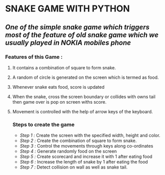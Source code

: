 # SNAKE GAME WITH PYTHON

## *One of the simple snake game which triggers most of the feature of old snake game which we usually played in NOKIA mobiles phone*

### Features of this Game :

1. It contains a combination of square to form snake.
2. A random of circle is generated on the screen which is termed as food.
3. Whenever snake eats food, score is updated
4. When the snake, cross the screen boundary or collides with owns tail then game over is pop on screen withs score.
5. Movement is controlled with the help of arrow keys of the keyboard.

   ### Steps to create the game

      - *Step 1 :* Create the screen with the specified width, height and color.
      - *Step 2 :* Create the combination of square to form snake.
      - *Step 3 :* Control the movements through keys along co-ordinates
      - *Step 4 :* Generate randomly food on the screen
      - *Step 5 :* Create scorecard and increase it with 1 after eating food
      - *Step 6 :* Increase the length of snake by 1 after eating the food
      - *Step 7 :* Detect collision on wall as well as snake tail.
